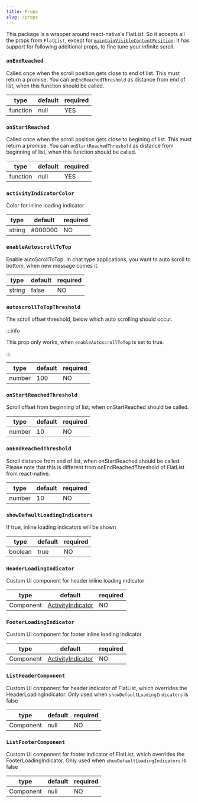 ```yaml
---
title: Props
slug: /props
---
```


This package is a wrapper around react-native's FlatList. So it accepts all the props from `FlatList`, except for [`maintainVisibleContentPosition`](https://reactnative.dev/docs/0.63/scrollview#maintainvisiblecontentposition). It has support for following additional props, to fine tune your infinite scroll.


### `onEndReached`

Called once when the scroll position gets close to end of list. This must return a promise.
You can `onEndReachedThreshold` as distance from end of list, when this function should be called.


| type     | default | required |
| -------- | ------- | -------- |
| function | null    | YES      |


### `onStartReached`

Called once when the scroll position gets close to begining of list. This must return a promise.
You can `onStartReachedThreshold` as distance from beginning of list, when this function should be called.

| type     | default | required |
| -------- | ------- | -------- |
| function | null    | YES      |

### `activityIndicatorColor`

Color for inline loading indicator
 
| type   | default | required |
| ------ | ------- | -------- |
| string | #000000 | NO       |

### `enableAutoscrollToTop`

Enable autoScrollToTop.
In chat type applications, you want to auto scroll to bottom, when new message comes it.

| type   | default | required |
| ------ | ------- | -------- |
| string | false   | NO       |

### `autoscrollToTopThreshold`

The scroll offset threshold, below which auto scrolling should occur.

:::info 

This prop only works, when `enableAutoscrollToTop` is set to true.

:::

| type     | default | required |
| -------- | ------- | -------- |
| number   | 100     | NO       |


### `onStartReachedThreshold`

Scroll offset from beginning of list, when onStartReached should be called.

| type     | default | required |
| -------- | ------- | -------- |
| number   | 10      | NO       |

### `onEndReachedThreshold`

Scroll distance from end of list, when onStartReached should be called.
Please note that this is different from onEndReachedThreshold of FlatList from react-native.

| type     | default | required |
| -------- | ------- | -------- |
| number   | 10      | NO       |

### `showDefaultLoadingIndicators`

If true, inline loading indicators will be shown

| type     | default | required |
| -------- | ------- | -------- |
| boolean  | true    | NO       |

### `HeaderLoadingIndicator`
  
Custom UI component for header inline loading indicator

| type       | default | required |
| --------   | ------- | -------- |
| Component  | [ActivityIndicator](https://reactnative.dev/docs/0.63/activityindicator)    | NO       |


### `FooterLoadingIndicator`
  
Custom UI component for footer inline loading indicator

| type       | default | required |
| --------   | ------- | -------- |
| Component  | [ActivityIndicator](https://reactnative.dev/docs/0.63/activityindicator)    | NO       |


### `ListHeaderComponent`
  
Custom UI component for header indicator of FlatList, which overrides the HeaderLoadingIndicator. Only used when `showDefaultLoadingIndicators` is false

| type       | default | required |
| --------   | ------- | -------- |
| Component  | null    | NO       |


### `ListFooterComponent`
  
Custom UI component for footer indicator of FlatList, which overrides the FooterLoadingIndicator. Only used when `showDefaultLoadingIndicators` is false

| type       | default | required |
| --------   | ------- | -------- |
| Component  | null    | NO       |


